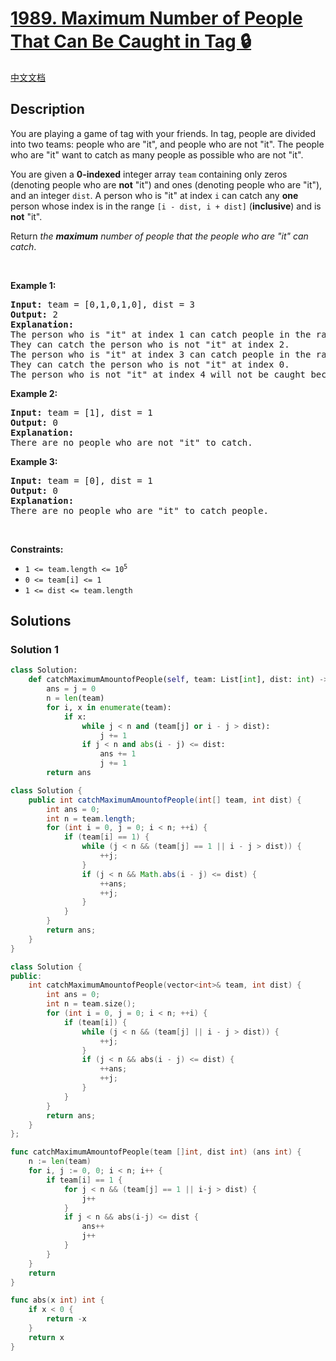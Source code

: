 # [1989. Maximum Number of People That Can Be Caught in Tag 🔒](https://leetcode.com/problems/maximum-number-of-people-that-can-be-caught-in-tag)

[中文文档](/solution/1900-1999/1989.Maximum%20Number%20of%20People%20That%20Can%20Be%20Caught%20in%20Tag/README.md)

<!-- tags:Greedy,Array -->

<!-- difficulty:Medium -->

## Description

<p>You are playing a game of tag with your friends. In tag, people are divided into two teams: people who are &quot;it&quot;, and people who are not &quot;it&quot;. The people who are &quot;it&quot; want to catch as many people as possible who are not &quot;it&quot;.</p>

<p>You are given a <strong>0-indexed</strong> integer array <code>team</code> containing only zeros (denoting people who are <strong>not</strong> &quot;it&quot;) and ones (denoting people who are &quot;it&quot;), and an integer <code>dist</code>. A person who is &quot;it&quot; at index <code>i</code> can catch any <strong>one</strong> person whose index is in the range <code>[i - dist, i + dist]</code> (<strong>inclusive</strong>) and is <strong>not</strong> &quot;it&quot;.</p>

<p>Return <em>the <strong>maximum</strong> number of people that the people who are &quot;it&quot; can catch</em>.</p>

<p>&nbsp;</p>
<p><strong class="example">Example 1:</strong></p>

<pre>
<strong>Input:</strong> team = [0,1,0,1,0], dist = 3
<strong>Output:</strong> 2
<strong>Explanation:</strong>
The person who is &quot;it&quot; at index 1 can catch people in the range [i-dist, i+dist] = [1-3, 1+3] = [-2, 4].
They can catch the person who is not &quot;it&quot; at index 2.
The person who is &quot;it&quot; at index 3 can catch people in the range [i-dist, i+dist] = [3-3, 3+3] = [0, 6].
They can catch the person who is not &quot;it&quot; at index 0.
The person who is not &quot;it&quot; at index 4 will not be caught because the people at indices 1 and 3 are already catching one person.</pre>

<p><strong class="example">Example 2:</strong></p>

<pre>
<strong>Input:</strong> team = [1], dist = 1
<strong>Output:</strong> 0
<strong>Explanation:</strong>
There are no people who are not &quot;it&quot; to catch.
</pre>

<p><strong class="example">Example 3:</strong></p>

<pre>
<strong>Input:</strong> team = [0], dist = 1
<strong>Output:</strong> 0
<strong>Explanation:
</strong>There are no people who are &quot;it&quot; to catch people.
</pre>

<p>&nbsp;</p>
<p><strong>Constraints:</strong></p>

<ul>
	<li><code>1 &lt;= team.length &lt;= 10<sup>5</sup></code></li>
	<li><code>0 &lt;= team[i] &lt;= 1</code></li>
	<li><code>1 &lt;= dist &lt;= team.length</code></li>
</ul>

## Solutions

### Solution 1

<!-- tabs:start -->

```python
class Solution:
    def catchMaximumAmountofPeople(self, team: List[int], dist: int) -> int:
        ans = j = 0
        n = len(team)
        for i, x in enumerate(team):
            if x:
                while j < n and (team[j] or i - j > dist):
                    j += 1
                if j < n and abs(i - j) <= dist:
                    ans += 1
                    j += 1
        return ans
```

```java
class Solution {
    public int catchMaximumAmountofPeople(int[] team, int dist) {
        int ans = 0;
        int n = team.length;
        for (int i = 0, j = 0; i < n; ++i) {
            if (team[i] == 1) {
                while (j < n && (team[j] == 1 || i - j > dist)) {
                    ++j;
                }
                if (j < n && Math.abs(i - j) <= dist) {
                    ++ans;
                    ++j;
                }
            }
        }
        return ans;
    }
}
```

```cpp
class Solution {
public:
    int catchMaximumAmountofPeople(vector<int>& team, int dist) {
        int ans = 0;
        int n = team.size();
        for (int i = 0, j = 0; i < n; ++i) {
            if (team[i]) {
                while (j < n && (team[j] || i - j > dist)) {
                    ++j;
                }
                if (j < n && abs(i - j) <= dist) {
                    ++ans;
                    ++j;
                }
            }
        }
        return ans;
    }
};
```

```go
func catchMaximumAmountofPeople(team []int, dist int) (ans int) {
	n := len(team)
	for i, j := 0, 0; i < n; i++ {
		if team[i] == 1 {
			for j < n && (team[j] == 1 || i-j > dist) {
				j++
			}
			if j < n && abs(i-j) <= dist {
				ans++
				j++
			}
		}
	}
	return
}

func abs(x int) int {
	if x < 0 {
		return -x
	}
	return x
}
```

<!-- tabs:end -->

<!-- end -->
